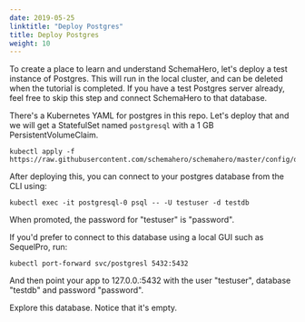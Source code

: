 ```yaml
---
date: 2019-05-25
linktitle: "Deploy Postgres"
title: Deploy Postgres
weight: 10
---
```


To create a place to learn and understand SchemaHero, let's deploy a test instance of Postgres. This will run in the local cluster, and can be deleted when the tutorial is completed. If you have a test Postgres server already, feel free to skip this step and connect SchemaHero to that database.

There's a Kubernetes YAML for postgres in this repo. Let's deploy that and we will get a StatefulSet named `postgresql` with a 1 GB PersistentVolumeClaim.

```
kubectl apply -f https://raw.githubusercontent.com/schemahero/schemahero/master/config/dev/database/postgres.yaml
```

After deploying this, you can connect to your postgres database from the CLI using:

```
kubectl exec -it postgresql-0 psql -- -U testuser -d testdb
```

When promoted, the password for "testuser" is "password".

If you'd prefer to connect to this database using a local GUI such as SequelPro, run:

```
kubectl port-forward svc/postgresl 5432:5432
```

And then point your app to 127.0.0.:5432 with the user "testuser", database "testdb" and password "password".

Explore this database. Notice that it's empty.
